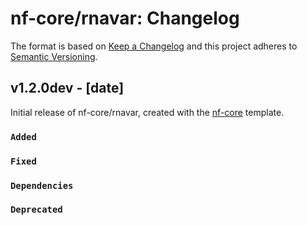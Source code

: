 # nf-core/rnavar: Changelog

The format is based on [Keep a Changelog](https://keepachangelog.com/en/1.0.0/)
and this project adheres to [Semantic Versioning](https://semver.org/spec/v2.0.0.html).

## v1.2.0dev - [date]

Initial release of nf-core/rnavar, created with the [nf-core](https://nf-co.re/) template.

### `Added`

### `Fixed`

### `Dependencies`

### `Deprecated`
